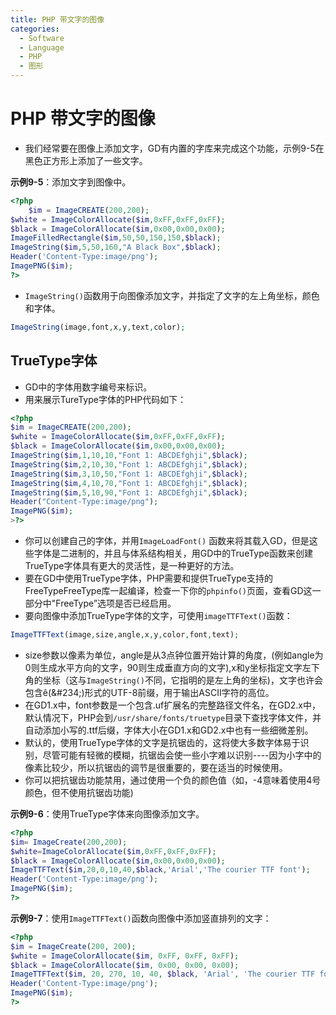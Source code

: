 ```yaml
---
title: PHP 带文字的图像
categories:
  - Software
  - Language
  - PHP
  - 图形
---
```

# PHP 带文字的图像

- 我们经常要在图像上添加文字，GD有内置的字库来完成这个功能，示例9-5在黑色正方形上添加了一些文字。

**示例9-5**：添加文字到图像中。

```php
<?php
    $im = ImageCREATE(200,200);
$white = ImageColorAllocate($im,0xFF,0xFF,0xFF);
$black = ImageColorAllocate($im,0x00,0x00,0x00);
ImageFilledRectangle($im,50,50,150,150,$black);
ImageString($im,5,50,160,"A Black Box",$black);
Header('Content-Type:image/png');
ImagePNG($im);
?>
```

- `ImageString()`函数用于向图像添加文字，并指定了文字的左上角坐标，颜色和字体。

```php
ImageString(image,font,x,y,text,color);
```

## TrueType字体

- GD中的字体用数字编号来标识。
- 用来展示TureType字体的PHP代码如下：

```php
<?php
$im = ImageCREATE(200,200);
$white = ImageColorAllocate($im,0xFF,0xFF,0xFF);
$black = ImageColorAllocate($im,0x00,0x00,0x00);
ImageString($im,1,10,10,"Font 1: ABCDEfghji",$black);
ImageString($im,2,10,30,"Font 1: ABCDEfghji",$black);
ImageString($im,3,10,50,"Font 1: ABCDEfghji",$black);
ImageString($im,4,10,70,"Font 1: ABCDEfghji",$black);
ImageString($im,5,10,90,"Font 1: ABCDEfghji",$black);
Header("Content-Type:image/png");
ImagePNG($im);
>?>
```

- 你可以创建自己的字体，并用`ImageLoadFont()`	函数来将其载入GD，但是这些字体是二进制的，并且与体系结构相关，用GD中的TrueType函数来创建TrueType字体具有更大的灵活性，是一种更好的方法。
- 要在GD中使用TrueType字体，PHP需要和提供TrueType支持的FreeTypeFreeType库一起编译，检查一下你的`phpinfo()`页面，查看GD这一部分中"FreeType”选项是否已经启用。
- 要向图像中添加TrueType字体的文字，可使用`imageTTFText()`函数：

```php
ImageTTFText(image,size,angle,x,y,color,font,text);
```

- size参数以像素为单位，angle是从3点钟位置开始计算的角度，(例如angle为0则生成水平方向的文字，90则生成垂直方向的文字),x和y坐标指定文字左下角的坐标（这与`ImageString()`不同，它指明的是左上角的坐标)，文字也许会包含&#234;(\&\#234;)形式的UTF-8前缀，用于输出ASCII字符的高位。
- 在GD1.x中，font参数是一个包含.uf扩展名的完整路径文件名，在GD2.x中，默认情况下，PHP会到`/usr/share/fonts/truetype`目录下查找字体文件，并自动添加小写的.ttf后缀，字体大小在GD1.x和GD2.x中也有一些细微差别。
- 默认的，使用TrueType字体的文字是抗锯齿的，这将使大多数字体易于识别，尽管可能有轻微的模糊，抗锯齿会使一些小字难以识别----因为小字中的像素比较少，所以抗锯齿的调节是很重要的，要在适当的时候使用。
- 你可以把抗锯齿功能禁用，通过使用一个负的颜色值（如，-4意味着使用4号颜色，但不使用抗锯齿功能)

**示例9-6**：使用TrueType字体来向图像添加文字。

```php
<?php
$im= ImageCreate(200,200);
$white=ImageColorAllocate($im,0xFF,0xFF,0xFF);
$black = ImageColorAllocate($im,0x00,0x00,0x00);
ImageTTFText($im,20,0,10,40,$black,'Arial','The courier TTF font');
Header('Content-Type:image/png');
ImagePNG($im);
?>
```

**示例9-7**：使用`ImageTTFText()`函数向图像中添加竖直排列的文字：

```php
<?php
$im = ImageCreate(200, 200);
$white = ImageColorAllocate($im, 0xFF, 0xFF, 0xFF);
$black = ImageColorAllocate($im, 0x00, 0x00, 0x00);
ImageTTFText($im, 20, 270, 10, 40, $black, 'Arial', 'The courier TTF font');
Header('Content-Type:image/png');
ImagePNG($im);
?>
```

